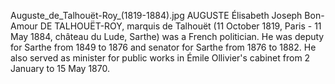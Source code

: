 Auguste_de_Talhouët-Roy_(1819-1884).jpg AUGUSTE Élisabeth Joseph Bon-Amour DE TALHOUËT-ROY, marquis de Talhouët (11 October 1819, Paris - 11 May 1884, château du Lude, Sarthe) was a French politician. He was deputy for Sarthe from 1849 to 1876 and senator for Sarthe from 1876 to 1882. He also served as minister for public works in Émile Ollivier's cabinet from 2 January to 15 May 1870.
